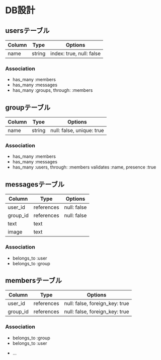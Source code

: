 # DB設計
## usersテーブル

|Column|Type|Options|
|------|----|-------|
|name|string|index: true, null: false|

### Association
- has_many :members
- has_many :messages
- has_many :groups, through: :members

## groupテーブル

|Column|Tyoe|Options|
|------|----|-------|
|name|string|null: false, unique: true|

### Association
- has_many :members
- has_many :messages
- has_many :users, through: :members validates :name, presence :true

## messagesテーブル

|Column|Type|Options|
|------|----|-------|
|user_id|references|null: false|
|group_id|references|null: false|
|text|text|
|image|text|

### Association
- belongs_to :user
- belongs_to :group

## membersテーブル

|Column|Type|Options|
|------|----|-------|
|user_id|references|null: false, foreign_key: true|
|group_id|references|null: false, foreign_key: true|

### Association

- belongs_to :group
- belongs_to :user


* ...
